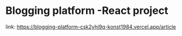 # Blogging platform -React project

link: https://blogging-platform-csk2yhi9q-konst1984.vercel.app/article